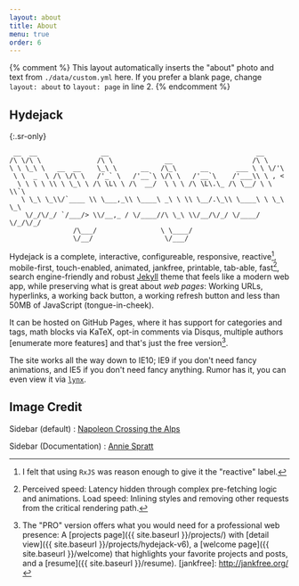 ```yaml
---
layout: about
title: About
menu: true
order: 6
---
```


{% comment %}
  This layout automatically inserts the "about" photo and text from `./data/custom.yml` here.
  If you prefer a blank page, change `layout: about` to `layout: page` in line 2.
{% endcomment %}

## Hydejack
{:.sr-only}

~~~
 __  __                __                                     __         
/\ \/\ \              /\ \             __                    /\ \        
\ \ \_\ \   __  __    \_\ \      __   /\_\      __       ___ \ \ \/'\    
 \ \  _  \ /\ \/\ \   /'_` \   /'__`\ \/\ \   /'__`\    /'___\\ \ , <    
  \ \ \ \ \\ \ \_\ \ /\ \L\ \ /\  __/  \ \ \ /\ \L\.\_ /\ \__/ \ \ \\`\  
   \ \_\ \_\\/`____ \\ \___,_\\ \____\ _\ \ \\ \__/.\_\\ \____\ \ \_\ \_\
    \/_/\/_/ `/___/> \\/__,_ / \/____//\ \_\ \\/__/\/_/ \/____/  \/_/\/_/
                /\___/                \ \____/                           
                \/__/                  \/___/                            
~~~

Hydejack is a complete, interactive, configureable, responsive, reactive[^r], mobile-first, touch-enabled, animated, jankfree, printable, tab-able, fast[^1], search engine-friendly and robust [Jekyll](http://jekyllrb.com/) theme that feels like a modern web app, while preserving what is great about *web pages*: Working URLs, hyperlinks, a working back button, a working refresh button and less than 50MB of JavaScript (tongue-in-cheek).

It can be hosted on GitHub Pages, where it has support for categories and tags, math blocks via KaTeX,
opt-in comments via Disqus, multiple authors [enumerate more features] and that's just the free version[^3].

The site works all the way down to IE10; IE9 if you don't need fancy animations, and IE5 if you don't need fancy anything.
Rumor has it, you can even view it via [`lynx`](http://lynx.browser.org/).

## Image Credit

Sidebar (default)
: [Napoleon Crossing the Alps ](https://en.wikipedia.org/wiki/Napoleon_Crossing_the_Alps#/media/File:Jacques_Louis_David_-_Bonaparte_franchissant_le_Grand_Saint-Bernard,_20_mai_1800_-_Google_Art_Project.jpg)

Sidebar (Documentation)
: [Annie Spratt](https://unsplash.com/search/library?photo=lIWF2uHxs0Q)


[^1]: Perceived speed: Latency hidden through complex pre-fetching logic and animations. Load speed: Inlining styles and removing other requests from the critical rendering path.
[^r]: I felt that using `RxJS` was reason enough to give it the "reactive" label.
[^3]: The "PRO" version offers what you would need for a professional web presence: A [projects page]({{ site.baseurl }}/projects/) with [detail view]({{ site.baseurl }}/projects/hydejack-v6), a [welcome page]({{ site.baseurl }}/welcome) that highlights your favorite projects and posts, and a [resume]({{ site.baseurl }}/resume).
[jankfree]: http://jankfree.org/
